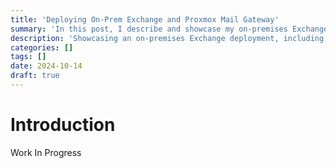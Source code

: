 ```yaml
---
title: 'Deploying On-Prem Exchange and Proxmox Mail Gateway'
summary: 'In this post, I describe and showcase my on-premises Exchange deployment, highlighting setup, configuration, and key lessons learned.'
description: 'Showcasing an on-premises Exchange deployment, including setup, configuration, and practical insights from the project.'
categories: []
tags: []
date: 2024-10-14
draft: true
---
```


# Introduction

Work In Progress